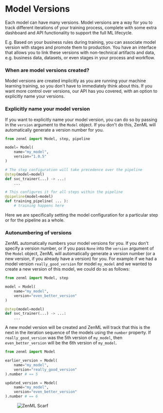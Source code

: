 # Model Versions

Each model can have many versions. Model versions are a way for you to track different iterations of your training process, complete with some extra dashboard and API functionality to support the full ML lifecycle.

E.g. Based on your business rules during training, you can associate model version with stages and promote them to production. You have an interface that allows you to link these versions with non-technical artifacts and data, e.g. business data, datasets, or even stages in your process and workflow.

### When are model versions created?

Model versions are created implicitly as you are running your machine learning training, so you don't have to immediately think about this. If you want more control over versions, our API has you covered, with an option to explicitly name your versions.

### Explicitly name your model version

If you want to explicitly name your model version, you can do so by passing in the `version` argument to the `Model` object. If you don't do this, ZenML will automatically generate a version number for you.

```python
from zenml import Model, step, pipeline

model= Model(
    name="my_model",
    version="1.0.5"
)

# The step configuration will take precedence over the pipeline
@step(model=model)
def svc_trainer(...) -> ...:
    ...

# This configures it for all steps within the pipeline
@pipeline(model=model)
def training_pipeline( ... ):
    # training happens here
```

Here we are specifically setting the model configuration for a particular step or for the pipeline as a whole.

### Autonumbering of versions

ZenML automatically numbers your model versions for you. If you don't specify a version number, or if you pass `None` into the `version` argument of the `Model` object, ZenML will automatically generate a version number (or a new version, if you already have a version) for you. For example if we had a model version `really_good_version` for model `my_model` and we wanted to create a new version of this model, we could do so as follows:

```python
from zenml import Model, step

model = Model(
    name="my_model",
    version="even_better_version"
)

@step(model=model)
def svc_trainer(...) -> ...:
    ...
```

A new model version will be created and ZenML will track that this is the next in the iteration sequence of the models using the `number` property. If `really_good_version` was the 5th version of `my_model`, then `even_better_version` will be the 6th version of `my_model`.

```python
from zenml import Model

earlier_version = Model(
    name="my_model",
    version="really_good_version"
).number # == 5

updated_version = Model(
    name="my_model",
    version="even_better_version"
).number # == 6
```
<!-- For scarf -->
<figure><img alt="ZenML Scarf" referrerpolicy="no-referrer-when-downgrade" src="https://static.scarf.sh/a.png?x-pxid=f0b4f458-0a54-4fcd-aa95-d5ee424815bc" /></figure>


